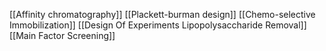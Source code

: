[[Affinity chromatography]]
[[Plackett-burman design]]
[[Chemo-selective Immobilization]]
[[Design Of Experiments Lipopolysaccharide Removal]]
[[Main Factor Screening]]
